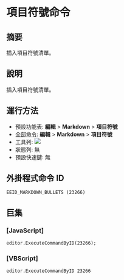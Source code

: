 # 項目符號命令

## 摘要

插入項目符號清單。

## 說明

插入項目符號清單。

## 運行方法

- 預設功能表: **編輯** \> **Markdown** \> **項目符號**
- [全部命令](../tools/all_commands): **編輯** \> **Markdown** \> **項目符號**
- 工具列: ![](../../images/bullets..png)
- 狀態列: 無
- 預設快速鍵: 無

## 外掛程式命令 ID

```
EEID_MARKDOWN_BULLETS (23266)
```

## 巨集

### \[JavaScript\]

```
editor.ExecuteCommandByID(23266);
```

### \[VBScript\]

```
editor.ExecuteCommandByID 23266
```
